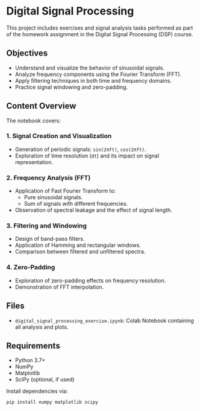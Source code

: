# Digital Signal Processing 

This project includes exercises and signal analysis tasks performed as part of the homework assignment in the Digital Signal Processing (DSP) course.

## Objectives

- Understand and visualize the behavior of sinusoidal signals.
- Analyze frequency components using the Fourier Transform (FFT).
- Apply filtering techniques in both time and frequency domains.
- Practice signal windowing and zero-padding.

## Content Overview

The notebook covers:

### 1. Signal Creation and Visualization
- Generation of periodic signals: `sin(2πft)`, `cos(2πft)`.
- Exploration of time resolution (`dt`) and its impact on signal representation.

### 2. Frequency Analysis (FFT)
- Application of Fast Fourier Transform to:
  - Pure sinusoidal signals.
  - Sum of signals with different frequencies.
- Observation of spectral leakage and the effect of signal length.

### 3. Filtering and Windowing
- Design of band-pass filters.
- Application of Hamming and rectangular windows.
- Comparison between filtered and unfiltered spectra.

### 4. Zero-Padding
- Exploration of zero-padding effects on frequency resolution.
- Demonstration of FFT interpolation.

## Files

- `digital_signal_processing_exercise.ipynb`: Colab Notebook containing all analysis and plots.

## Requirements

- Python 3.7+
- NumPy
- Matplotlib
- SciPy (optional, if used)

Install dependencies via:

```bash
pip install numpy matplotlib scipy

